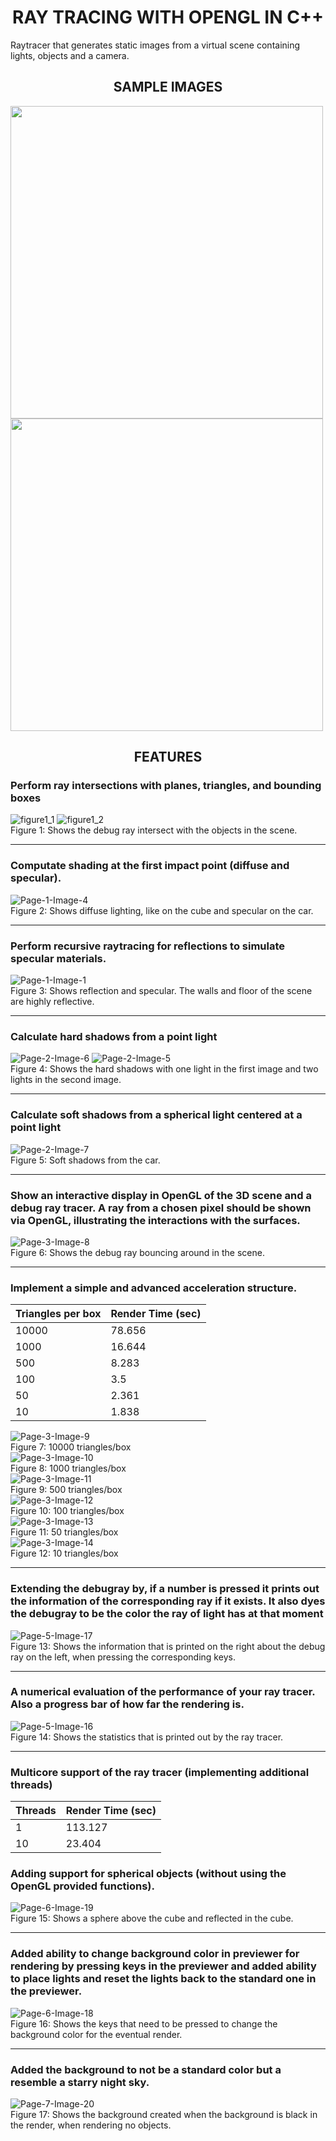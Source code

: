 # <div align="center"> RAY TRACING WITH OPENGL IN C++ </div>
Raytracer  that  generates  static  images  from  a  virtual  scene containing lights, objects and a camera.
<br/>

## <div align="center"> SAMPLE IMAGES </div>
<img src="https://user-images.githubusercontent.com/45048351/76903735-d7087a80-689e-11ea-9df6-9298d7882343.png" width="500" height="500" align=center/>
<img src="https://user-images.githubusercontent.com/45048351/76903766-e38cd300-689e-11ea-9f88-32c59e8dd5c2.jpeg" width="500" height="500" align=center/>
<br/>

## <div align="center"> FEATURES </div>
### Perform ray intersections with planes, triangles, and bounding boxes 
![figure1_1](https://user-images.githubusercontent.com/45048351/76903259-04085d80-689e-11ea-923b-2315e04deb0c.png)
![figure1_2](https://user-images.githubusercontent.com/45048351/76903203-e4713500-689d-11ea-8f86-677c6ecbb5f5.png)
<br/>Figure 1: Shows the debug ray intersect with the objects in the scene. <hr>

### Computate shading at the first impact point (diffuse and specular). 
![Page-1-Image-4](https://user-images.githubusercontent.com/45048351/76904771-e7b9f000-68a0-11ea-83fa-86ae4a03919c.png)
<br/>Figure 2: Shows diffuse lighting, like on the cube and specular on the car. <hr>

### Perform recursive raytracing for reflections to simulate specular materials. 
![Page-1-Image-1](https://user-images.githubusercontent.com/45048351/76904822-002a0a80-68a1-11ea-93bf-eddabeb9a0c5.png)
<br/>Figure 3: Shows reflection and specular. The walls and floor of the scene are highly reflective. <hr>

### Calculate hard shadows from a point light 
![Page-2-Image-6](https://user-images.githubusercontent.com/45048351/76904852-133cda80-68a1-11ea-96d4-d7076f0c605f.png)
![Page-2-Image-5](https://user-images.githubusercontent.com/45048351/76904873-1c2dac00-68a1-11ea-9997-73d296d98988.png)
<br/>Figure 4: Shows the hard shadows with one light in the first image and two lights in the second image. <hr>

### Calculate soft shadows from a spherical light centered at a point light
![Page-2-Image-7](https://user-images.githubusercontent.com/45048351/76904980-4e3f0e00-68a1-11ea-8b81-ed7fab8f1258.png)
<br/>Figure 5: Soft shadows from the car. <hr>

### Show an interactive display in OpenGL of the 3D scene and a debug ray tracer. A ray from a chosen pixel should be shown via OpenGL, illustrating the interactions with the surfaces. 
![Page-3-Image-8](https://user-images.githubusercontent.com/45048351/76905026-6d3da000-68a1-11ea-9dd2-4b488009e555.png)
<br/>Figure 6: Shows the debug ray bouncing around in the scene. <hr>

### Implement a simple and advanced acceleration structure.
| Triangles per box | Render Time (sec) |
|-------------------|-------------------|
| 10000             | 78.656            |
| 1000              | 16.644            |
| 500               | 8.283             |
| 100               | 3.5               |
| 50                | 2.361             |
| 10                | 1.838             | 

![Page-3-Image-9](https://user-images.githubusercontent.com/45048351/76905111-98c08a80-68a1-11ea-9633-86d4743bb6d2.png)
<br/> Figure 7: 10000 triangles/box <br/>
![Page-3-Image-10](https://user-images.githubusercontent.com/45048351/76905198-be4d9400-68a1-11ea-92fb-f8d1992a9b30.png)
<br/> Figure 8: 1000 triangles/box <br/>
![Page-3-Image-11](https://user-images.githubusercontent.com/45048351/76905209-c6a5cf00-68a1-11ea-9b08-702c01e09eca.png)
<br/> Figure 9: 500 triangles/box <br/>
![Page-3-Image-12](https://user-images.githubusercontent.com/45048351/76905223-ce657380-68a1-11ea-8186-397b49b94151.png)
<br/> Figure 10: 100 triangles/box <br/>
![Page-3-Image-13](https://user-images.githubusercontent.com/45048351/76905243-d6251800-68a1-11ea-82df-f90cb8840980.png)
<br/> Figure 11: 50 triangles/box <br/>
![Page-3-Image-14](https://user-images.githubusercontent.com/45048351/76905271-e3420700-68a1-11ea-969b-73ad344cb062.png)
<br/> Figure 12: 10 triangles/box <hr>

### Extending the debugray by, if a number is pressed it prints out the information of the corresponding ray if it exists. It also dyes the debugray to be the color the ray of light has at that moment 
![Page-5-Image-17](https://user-images.githubusercontent.com/45048351/76905349-0bca0100-68a2-11ea-9ac2-06f42771837a.png)
<br/>Figure 13: Shows the information that is printed on the right about the debug ray on the left, when pressing the corresponding keys. <hr>

### A numerical evaluation of the performance of your ray tracer. Also a progress bar of how far the rendering is. 
![Page-5-Image-16](https://user-images.githubusercontent.com/45048351/76905371-17b5c300-68a2-11ea-9dd8-0377b2cc19a0.png)
<br/>Figure 14: Shows the statistics that is printed out by the ray tracer. <hr>

### Multicore support of the ray tracer (implementing additional threads)
| Threads | Render Time (sec) |
|---------|-------------------|
| 1       | 113.127           |
| 10      | 23.404            |

### Adding support for spherical objects (without using the OpenGL provided functions).
![Page-6-Image-19](https://user-images.githubusercontent.com/45048351/76905435-3916af00-68a2-11ea-84f6-7412662ff935.png)
<br/>Figure 15: Shows a sphere above the cube and reflected in the cube. <hr>

### Added ability to change background color in previewer for rendering by pressing keys in the previewer and added ability to place lights and reset the lights back to the standard one in the previewer.
![Page-6-Image-18](https://user-images.githubusercontent.com/45048351/76905489-55b2e700-68a2-11ea-95d1-2b643eb59851.png)
<br/>Figure 16: Shows the keys that need to be pressed to change the background color for the eventual render. <hr>

### Added the background to not be a standard color but a resemble a starry night sky.
![Page-7-Image-20](https://user-images.githubusercontent.com/45048351/76905504-5d728b80-68a2-11ea-8ad2-456acb82c0a7.png)
<br/>Figure 17: Shows the background created when the background is black in the render, when rendering no objects.
